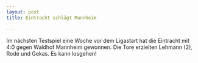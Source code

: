 ```yaml
---
layout: post
title: Eintracht schlägt Mannheim

---
```


Im nächsten Testspiel eine Woche vor dem Ligastart hat die Eintracht mit 4:0 gegen Waldhof Mannheim gewonnen. Die Tore erzielten Lehmann (2), Rode und Gekas. Es kann losgehen!


